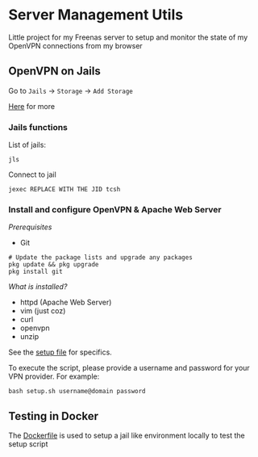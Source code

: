 # Server Management Utils

Little project for my Freenas server to setup and monitor the state of my OpenVPN connections from my browser

## OpenVPN on Jails

Go to `Jails` -> `Storage` -> `Add Storage`

[Here](https://www.ovpn.com/en/guides/freenas) for more

### Jails functions

List of jails:
```
jls
```

Connect to jail
```
jexec REPLACE WITH THE JID tcsh
```

### Install and configure OpenVPN & Apache Web Server

*Prerequisites*
- Git
```
# Update the package lists and upgrade any packages
pkg update && pkg upgrade 
pkg install git 
```

*What is installed?*
- httpd (Apache Web Server)
- vim (just coz)
- curl
- openvpn
- unzip

See the [setup file](setup.sh) for specifics.

To execute the script, please provide a username and password for your
VPN provider. For example:
```
bash setup.sh username@domain password
```

## Testing in Docker

The [Dockerfile](Dockerfile) is used to setup a jail like environment locally to test the setup script
